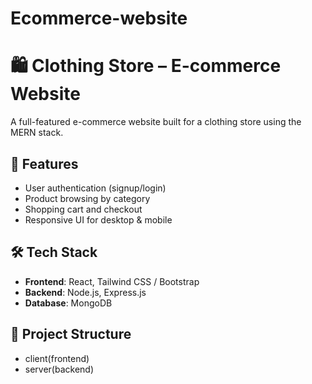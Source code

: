# Ecommerce-website
# 🛍️ Clothing Store – E-commerce Website

A full-featured e-commerce website built for a clothing store using the MERN stack.

## 🚀 Features

- User authentication (signup/login)
- Product browsing by category
- Shopping cart and checkout
- Responsive UI for desktop & mobile

## 🛠️ Tech Stack

- **Frontend**: React, Tailwind CSS / Bootstrap
- **Backend**: Node.js, Express.js
- **Database**: MongoDB

## 📁 Project Structure
- client(frontend)
- server(backend)

